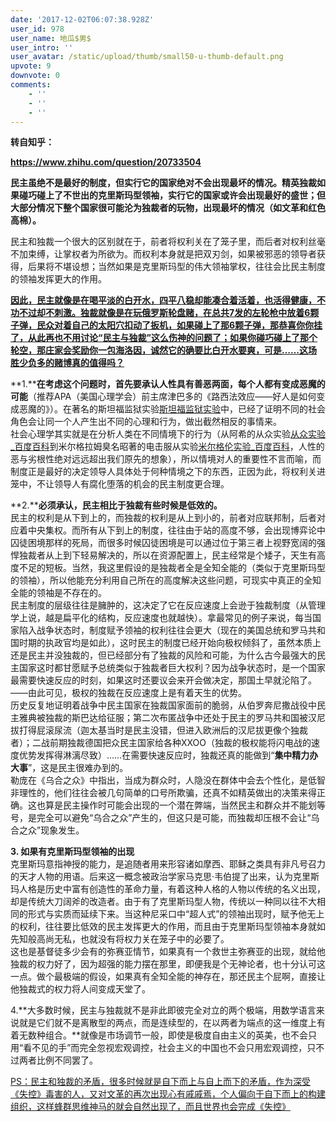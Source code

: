 ```yaml
---
date: '2017-12-02T06:07:38.928Z'
user_id: 978
user_name: 地瓜$男$
user_intro: ''
user_avatar: /static/upload/thumb/small50-u-thumb-default.png
upvote: 9
downvote: 0
comments:
    - ''
    - ''
    - ''
---
```


**转自知乎：**

**https://www.zhihu.com/question/20733504**

**民主虽绝不是最好的制度，但实行它的国家绝对不会出现最坏的情况。精英独裁如果碰巧碰上了不世出的克里斯玛型领袖，实行它的国家或许会出现最好的盛世；但大部分情况下整个国家很可能沦为独裁者的玩物，出现最坏的情况（如文革和红色高棉）。**  
  
民主和独裁一个很大的区别就在于，前者将权利关在了笼子里，而后者对权利丝毫不加束缚，让掌权者为所欲为。而权利本身就是把双刃剑，如果被邪恶的领导者获得，后果将不堪设想；当然如果是克里斯玛型的伟大领袖掌权，往往会比民主制度的领袖发挥更大的作用。  
  
<u style="text-align:left;"><strong style="text-align:left;">因此，民主就像是在喝平淡的白开水，四平八稳却能凑合着活着，也活得健康，不功不过却不刺激。独裁就像是在玩俄罗斯轮盘赌，在总共7发的左轮枪中放着6颗子弹，民众对着自己的太阳穴扣动了扳机，如果碰上了那6颗子弹，那恭喜你你挂了，从此再也不用讨论“民主与独裁”这么伤神的问题了；如果你碰巧碰上了那个轮空，那庄家会奖励你一包海洛因，诚然它的确要比白开水要爽，可是……这场胜少负多的赌博真的值得吗？</strong></u>  
  
  
  
**1.****在考虑这个问题时，首先要承认人性具有善恶两面，每个人都有变成恶魔的可能**（推荐APA（美国心理学会）前主席津巴多的《路西法效应——好人是如何变成恶魔的》）。在著名的斯坦福监狱实验[斯坦福监狱实验](https://link.zhihu.com/?target=http%3A//baike.baidu.com/view/402672.htm)中，已经了证明不同的社会角色会让同一个人产生出不同的心理和行为，做出截然相反的事情来。  
社会心理学其实就是在分析人类在不同情境下的行为（从阿希的从众实验[从众实验\_百度百科](https://link.zhihu.com/?target=http%3A//baike.baidu.com/view/162213.htm)到米尔格拉姆臭名昭著的电击服从实验[米尔格伦实验\_百度百科](https://link.zhihu.com/?target=http%3A//baike.baidu.com/view/1672946.htm)，人性的恶与劣根性绝对远远超出我们原先的想象），所以情境对人的重要性不言而喻，而制度正是最好的决定领导人具体处于何种情境之下的东西，正因为此，将权利关进笼中，不让领导人有腐化堕落的机会的民主制度更合理。  
  
  
  
**2.****必须承认，民主相比于独裁有些时候是低效的。**  
民主的权利是从下到上的，而独裁的权利是从上到小的，前者对应联邦制，后者对应着中央集权。而所有从下到上的制度，往往由于站的高度不够，会出现博弈论中囚徒困境那样的死局，而很多时候囚徒困境是可以通过位于第三者上视野宽阔的强悍独裁者从上到下轻易解决的，所以在资源配置上，民主经常是个矮子，天生有高度不足的短板。当然，我这里假设的是独裁者全是全知全能的（类似于克里斯玛型的领袖），所以他能充分利用自己所在的高度解决这些问题，可现实中真正的全知全能的领袖是不存在的。  
民主制度的层级往往是臃肿的，这决定了它在反应速度上会逊于独裁制度（从管理学上说，越是扁平化的结构，反应速度也就越快）。拿最常见的例子来说，每当国家陷入战争状态时，制度赋予领袖的权利往往会更大（现在的美国总统和罗马共和国时期的执政官均是如此），这时民主的制度已经开始向极权倾斜了，虽然本质上还是民主并没独裁的，但已经部分有了独裁的风险和可能，为什么古今最强大的民主国家这时都甘愿赋予总统类似于独裁者巨大权利？因为战争状态时，是一个国家最需要快速反应的时刻，如果这时还要议会来开会做决定，那国土早就沦陷了。——由此可见，极权的独裁在反应速度上是有着天生的优势。  
历史反复地证明着战争中民主国家在独裁国家面前的脆弱，从伯罗奔尼撒战役中民主雅典被独裁的斯巴达给征服；第二次布匿战争中还处于民主的罗马共和国被汉尼拔打得屁滚尿流（迦太基当时是民主没错，但进入欧洲后的汉尼拔更像个独裁者）；二战前期独裁德国把众民主国家给各种XXOO（独裁的极权能将闪电战的速度优势发挥得淋漓尽致）……在需要快速反应时，独裁还真的能做到“**集中精力办大事**”，这是民主很难办到的。  
勒庞在《乌合之众》中指出，当成为群众时，人隐没在群体中会去个性化，是低智非理性的，他们往往会被几句简单的口号所欺骗，还真不如精英做出的决策来得正确。这也算是民主操作时可能会出现的一个潜在弊端，当然民主和群众并不能划等号，是完全可以避免“乌合之众”产生的，但这只是可能，而独裁却压根不会让“乌合之众”现象发生。  
  
  
  
**3\. 如果有克里斯玛型领袖的出现**  
克里斯玛意指神授的能力，是追随者用来形容诸如摩西、耶稣之类具有非凡号召力的天才人物的用语。后来这一概念被政治学家马克思·韦伯提了出来，认为克里斯玛人格是历史中富有创造性的革命力量，有着这种人格的人物以传统的名义出现，却是传统大刀阔斧的改造者。由于有了克里斯玛型人物，传统以一种同以往不大相同的形式与实质而延续下来。当这种尼采口中“超人式”的领袖出现时，赋予他无上的权利，往往要比低效的民主发挥更大的作用，而且由于克里斯玛型领袖本身就如先知般高尚无私，也就没有将权力关在笼子中的必要了。  
这也是基督徒多少会有的弥赛亚情节，如果真有一个救世主弥赛亚的出现，就给他独裁的权力好了，因为超强的能力摆在那里，即便我是个无神论者，也十分认可这一点。做个最极端的假设，如果真有全知全能的神存在，那还民主个屁啊，直接让他独裁式的权力将人间变成天堂了。  
  
  
  
4.**大多数时候，民主与独裁就不是非此即彼完全对立的两个极端，用数学语言来说就是它们就不是离散型的两点，而是连续型的，在以两者为端点的这一维度上有着无数种组合。**就像是市场调节一般，即使是极度自由主义的英美，也不会只用“看不见的手”而完全忽视宏观调控，社会主义的中国也不会只用宏观调控，只不过两者比例不同罢了。  
  
  
  
<u style="text-align:left;">PS：民主和独裁的矛盾，很多时候就是自下而上与自上而下的矛盾，作为深受《失控》毒害的人，又对文革的再次出现心有戚戚焉，个人偏向于自下而上的构建组织，这样蜂群思维神马的就会自然出现了，而且世界也会完成《失控》</u>
